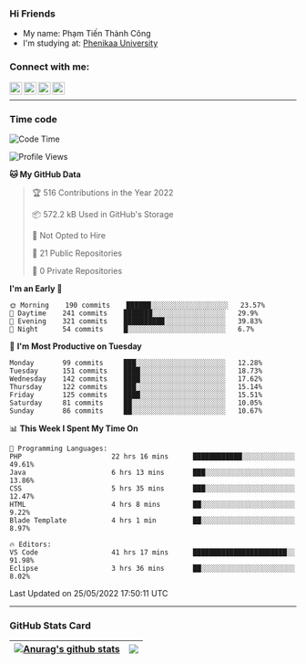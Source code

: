 ### Hi Friends

- My name: Phạm Tiến Thành Công
- I'm studying at: [Phenikaa University]


### Connect with me:
[<img align="left" alt="PhamTienThanhCong | Facebook" width="22px" src="https://upload.wikimedia.org/wikipedia/commons/thumb/1/16/Facebook-icon-1.png/640px-Facebook-icon-1.png" />][facebook]
[<img align="left" alt="PhamTienThanhCong | Zalo" width="22px" src="https://www.anphatpc.com.vn/template/anphat_2020v2/images/icon-zalo.jpg" />][zalo]
[<img align="left" alt="PhamTienThanhCong | LinkedIn" width="22px" src="https://cdn3.iconfinder.com/data/icons/inficons/512/linkedin.png" />][linkedin]
[<img align="left" alt="PhamTienThanhCong | tiktok" width="22px" src="https://cdn.worldvectorlogo.com/logos/tiktok-logo.svg" />][tiktok]

<br />

---

### Time code

<!--START_SECTION:waka-->
![Code Time](http://img.shields.io/badge/Code%20Time-379%20hrs-blue)

![Profile Views](http://img.shields.io/badge/Profile%20Views-112-blue)

**🐱 My GitHub Data** 

> 🏆 516 Contributions in the Year 2022
 > 
> 📦 572.2 kB Used in GitHub's Storage 
 > 
> 🚫 Not Opted to Hire
 > 
> 📜 21 Public Repositories 
 > 
> 🔑 0 Private Repositories  
 > 
**I'm an Early 🐤** 

```text
🌞 Morning    190 commits    ██████░░░░░░░░░░░░░░░░░░░   23.57% 
🌆 Daytime    241 commits    ███████░░░░░░░░░░░░░░░░░░   29.9% 
🌃 Evening    321 commits    ██████████░░░░░░░░░░░░░░░   39.83% 
🌙 Night      54 commits     █░░░░░░░░░░░░░░░░░░░░░░░░   6.7%

```
📅 **I'm Most Productive on Tuesday** 

```text
Monday       99 commits     ███░░░░░░░░░░░░░░░░░░░░░░   12.28% 
Tuesday      151 commits    ████░░░░░░░░░░░░░░░░░░░░░   18.73% 
Wednesday    142 commits    ████░░░░░░░░░░░░░░░░░░░░░   17.62% 
Thursday     122 commits    ███░░░░░░░░░░░░░░░░░░░░░░   15.14% 
Friday       125 commits    ████░░░░░░░░░░░░░░░░░░░░░   15.51% 
Saturday     81 commits     ██░░░░░░░░░░░░░░░░░░░░░░░   10.05% 
Sunday       86 commits     ██░░░░░░░░░░░░░░░░░░░░░░░   10.67%

```


📊 **This Week I Spent My Time On** 

```text
💬 Programming Languages: 
PHP                      22 hrs 16 mins      ████████████░░░░░░░░░░░░░   49.61% 
Java                     6 hrs 13 mins       ███░░░░░░░░░░░░░░░░░░░░░░   13.86% 
CSS                      5 hrs 35 mins       ███░░░░░░░░░░░░░░░░░░░░░░   12.47% 
HTML                     4 hrs 8 mins        ██░░░░░░░░░░░░░░░░░░░░░░░   9.22% 
Blade Template           4 hrs 1 min         ██░░░░░░░░░░░░░░░░░░░░░░░   8.97%

🔥 Editors: 
VS Code                  41 hrs 17 mins      ███████████████████████░░   91.98% 
Eclipse                  3 hrs 36 mins       ██░░░░░░░░░░░░░░░░░░░░░░░   8.02%

```


 Last Updated on 25/05/2022 17:50:11 UTC
<!--END_SECTION:waka-->

---

### GitHub Stats Card

| <a href="https://github.com/phamtienthanhcong"><img align="center" src="https://github-readme-stats.vercel.app/api?username=PhamTienThanhCong&show_icons=true&include_all_commits=true&theme=buefy&hide_border=true&theme=ocean_dark" alt="Anurag's github stats" /></a> | <a href="https://github.com/phamtienthanhcong"><img align="center" src="https://github-readme-stats.vercel.app/api/top-langs/?username=PhamTienThanhCong&layout=compact&theme=buefy&hide_border=true&theme=ocean_dark" /></a> |
| ------------- | ------------- |

[Phenikaa University]: https://phenikaa-uni.edu.vn/vi
[facebook]: https://www.facebook.com/phamtienthanhcong
[linkedin]: https://linkedin.com/in/phamtienthanhcong
[zalo]: https://zalo.me/0396396332
[tiktok]: https://www.tiktok.com/@phamtienthanhcong
[web]: https://github.com/PhamTienThanhCong/web_dev
[min project]: https://github.com/PhamTienThanhCong/Project-Of-Web
[c and cpp]: https://github.com/PhamTienThanhCong/Code_C_and_Cpro
[python]: https://github.com/PhamTienThanhCong/Python_beginer
